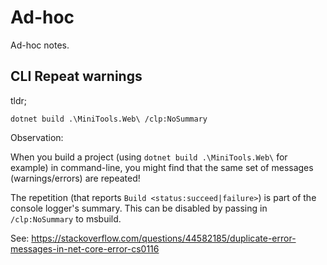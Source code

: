 # Ad-hoc

Ad-hoc notes.

## CLI Repeat warnings

tldr;

`dotnet build .\MiniTools.Web\ /clp:NoSummary`

Observation:

When you build a project (using `dotnet build .\MiniTools.Web\` for example) in command-line,
you might find that the same set of messages (warnings/errors) are repeated!

The repetition (that reports `Build <status:succeed|failure>`)  is part of the console logger's summary. 
This can be disabled by passing in `/clp:NoSummary` to msbuild. 

See: https://stackoverflow.com/questions/44582185/duplicate-error-messages-in-net-core-error-cs0116